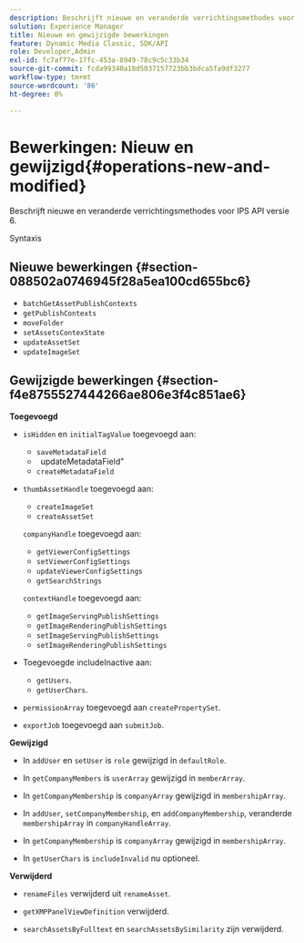 ```yaml
---
description: Beschrijft nieuwe en veranderde verrichtingsmethodes voor IPS API versie 6.
solution: Experience Manager
title: Nieuwe en gewijzigde bewerkingen
feature: Dynamic Media Classic, SDK/API
role: Developer,Admin
exl-id: fc7af77e-17fc-453a-8949-78c9c5c33b34
source-git-commit: fcda99340a18d5037157723bb3bdca5fa9df3277
workflow-type: tm+mt
source-wordcount: '86'
ht-degree: 0%

---
```


# Bewerkingen: Nieuw en gewijzigd{#operations-new-and-modified}

Beschrijft nieuwe en veranderde verrichtingsmethodes voor IPS API versie 6.

Syntaxis

## Nieuwe bewerkingen {#section-088502a0746945f28a5ea100cd655bc6}

* `batchGetAssetPublishContexts`
* `getPublishContexts`
* `moveFolder`
* `setAssetsContexState`
* `updateAssetSet`
* `updateImageSet`

## Gewijzigde bewerkingen {#section-f4e8755527444266ae806e3f4c851ae6}

**Toegevoegd**

* `isHidden` en `initialTagValue` toegevoegd aan:

   * `saveMetadataField`
   * ` `updateMetadataField&quot;
   * `createMetadataField`

* `thumbAssetHandle` toegevoegd aan:

   * `createImageSet`
   * `createAssetSet`

   `companyHandle` toegevoegd aan:

   * `getViewerConfigSettings`
   * `setViewerConfigSettings`
   * `updateViewerConfigSettings`
   * `getSearchStrings`

   `contextHandle` toegevoegd aan:

   * `getImageServingPublishSettings`
   * `getImageRenderingPublishSettings`
   * `setImageServingPublishSettings`
   * `setImageRenderingPublishSettings`



* Toegevoegde includeInactive aan:

   * `getUsers`.
   * `getUserChars`.

* `permissionArray` toegevoegd aan `createPropertySet`.

* `exportJob` toegevoegd aan `submitJob`.

**Gewijzigd**

* In `addUser` en `setUser` is `role` gewijzigd in `defaultRole`.

* In `getCompanyMembers` is `userArray` gewijzigd in `memberArray`.

* In `getCompanyMembership` is `companyArray` gewijzigd in `membershipArray`.

* In `addUser`, `setCompanyMembership`, en `addCompanyMembership`, veranderde `membershipArray` in `companyHandleArray`.

* In `getCompanyMembership` is `companyArray` gewijzigd in `membershipArray`.

* In `getUserChars` is `includeInvalid` nu optioneel.

**Verwijderd**

* `renameFiles` verwijderd uit `renameAsset`.

* `getXMPPanelViewDefinition` verwijderd.
* `searchAssetsByFulltext` en `searchAssetsBySimilarity` zijn verwijderd.
